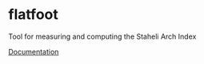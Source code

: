 # flatfoot
Tool for measuring and computing the Staheli Arch Index

[Documentation](https://gvas.github.io/flatfoot/)